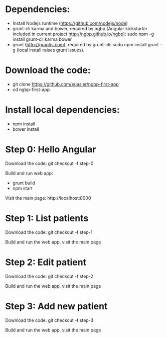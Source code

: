 Dependencies:
=============

-   Install Nodejs runtime (https://github.com/nodejs/node)
-   grunt-cli karma and bower, required by ngbp (Angular kickstarter
    included in current project http://ngbp.github.io/ngbp): sudo npm -g
    install grunt-cli karma bower
-   grunt (http://gruntjs.com), required by grunt-cli: sudo npm install
    grunt -g (local install raises grunt issues).

Download the code:
==================

-   git clone https://github.com/euasier/ngbp-first-app
-   cd ngbp-first-app

Install local dependencies:
===========================

-   npm install
-   bower install

Step 0: Hello Angular
=====================

Download the code: git checkout -f step-0

Build and run web app:

-   grunt build
-   npm start

Visit the main page: http://localhost:8000

Step 1: List patients
=====================

Download the code: git checkout -f step-1

Build and run the web app, visit the main page

Step 2: Edit patient
====================

Download the code: git checkout -f step-2

Build and run the web app, visit the main page

Step 3: Add new patient
=======================

Download the code: git checkout -f step-3

Build and run the web app, visit the main page
